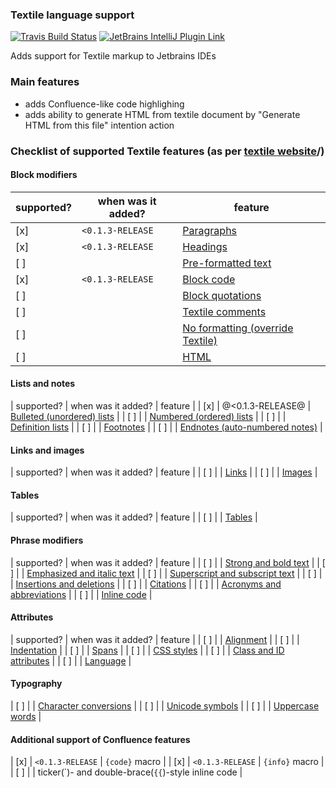 ### Textile language support

[![Travis Build Status](https://travis-ci.com/stasmihailov/intellij-textile.svg?branch=master)](https://travis-ci.com/github/stasmihailov/intellij-textile)
[![JetBrains IntelliJ Plugin Link](https://img.shields.io/jetbrains/plugin/d/com.potniype4kin.intellij-textile)](https://plugins.jetbrains.com/plugin/14204)

Adds support for Textile markup to Jetbrains IDEs

### Main features
* adds Confluence-like code highlighing
* adds ability to generate HTML from textile document by "Generate HTML from this file" intention action

### Checklist of supported Textile features (as per [textile website](https://textile-lang.com)/)

#### Block modifiers
| supported? | when was it added? | feature |
| --- | --- | --- |
| [x] | `<0.1.3-RELEASE` | [Paragraphs](https://textile-lang.com/doc/paragraphs) |
| [x] | `<0.1.3-RELEASE` | [Headings](https://textile-lang.com/doc/headings) |
| [ ] | | [Pre-formatted text](https://textile-lang.com/doc/pre-formatted-text) |
| [x] | `<0.1.3-RELEASE` | [Block code](https://textile-lang.com/doc/block-code) |
| [ ] | | [Block quotations](https://textile-lang.com/doc/block-quotations) |
| [ ] | | [Textile comments](https://textile-lang.com/doc/textile-comments) |
| [ ] | | [No formatting (override Textile)](https://textile-lang.com/doc/no-textile-processing) |
| [ ] | | [HTML](https://textile-lang.com/doc/html) |

#### Lists and notes
| supported? | when was it added? | feature |
| [x] | @<0.1.3-RELEASE@ | [Bulleted (unordered) lists](https://textile-lang.com/doc/bulleted-unordered-lists) |
| [ ] | | [Numbered (ordered) lists](https://textile-lang.com/doc/numbered-ordered-lists) |
| [ ] | | [Definition lists](https://textile-lang.com/doc/definition-lists) |
| [ ] | | [Footnotes](https://textile-lang.com/doc/footnotes) |
| [ ] | | [Endnotes (auto-numbered notes)](https://textile-lang.com/doc/auto-numbered-notes) |

#### Links and images
| supported? | when was it added? | feature |
| [ ] | | [Links](https://textile-lang.com/doc/links) |
| [ ] | | [Images](https://textile-lang.com/doc/images) |

#### Tables
| supported? | when was it added? | feature |
| [ ] | | [Tables](https://textile-lang.com/doc/tables) |

#### Phrase modifiers
| supported? | when was it added? | feature |
| [ ] | | [Strong and bold text](https://textile-lang.com/doc/strong-and-bold-text) |
| [ ] | | [Emphasized and italic text](https://textile-lang.com/doc/emphasized-and-italic-text) |
| [ ] | | [Superscript and subscript text](https://textile-lang.com/doc/subscript-and-superscript-text) |
| [ ] | | [Insertions and deletions](https://textile-lang.com/doc/insertions-and-deletions) |
| [ ] | | [Citations](https://textile-lang.com/doc/citations) |
| [ ] | | [Acronyms and abbreviations](https://textile-lang.com/doc/acronyms-abbreviations) |
| [ ] | | [Inline code](https://textile-lang.com/doc/inline-code) |

#### Attributes
| supported? | when was it added? | feature |
| [ ] | | [Alignment](https://textile-lang.com/doc/text-alignment) |
| [ ] | | [Indentation](https://textile-lang.com/doc/indentation) |
| [ ] | | [Spans](https://textile-lang.com/doc/spans) |
| [ ] | | [CSS styles](https://textile-lang.com/doc/css-styles) |
| [ ] | | [Class and ID attributes](https://textile-lang.com/doc/classes-and-ids) |
| [ ] | | [Language](https://textile-lang.com/doc/language) |

#### Typography
| [ ] | | [Character conversions](https://textile-lang.com/doc/special-characters) |
| [ ] | | [Unicode symbols](https://textile-lang.com/doc/unicode-symbols) |
| [ ] | | [Uppercase words](https://textile-lang.com/doc/uppercase-words) |

#### Additional support of Confluence features
| [x] | `<0.1.3-RELEASE` | `{code}` macro |
| [x] | `<0.1.3-RELEASE` | `{info}` macro |
| [ ] | | ticker(\`)- and double-brace(`{{`)-style inline code |

